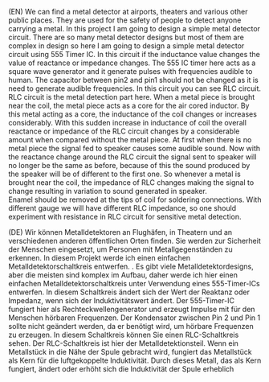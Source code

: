 (EN) We can find a metal detector at airports, theaters and various other public places. They are used for the safety of people to detect anyone carrying a metal.  In this project I am  going to design a simple metal detector circuit. There are so many metal detector designs but most of them are complex in design so here I am going to design a simple metal detector circuit using 555 Timer IC. In this circuit if the inductance value changes the value of reactance or impedance changes. The 555 IC timer here acts as a square wave generator and it generate pulses with frequencies audible to human. The capacitor between pin2 and pin1 should not be changed as it is need to generate audible frequencies. In this circuit you can see RLC circuit. RLC circuit is the metal detection part here. When a metal piece is brought near the coil, the metal piece acts as a core for the air cored inductor. By this metal acting as a core, the inductance of the coil changes or increases considerably. With this sudden increase in inductance of coil the overall reactance or impedance of the RLC circuit changes by a considerable amount when compared without the metal piece. At first when there is no metal piece the signal fed to speaker causes some audible sound. Now with the reactance change around the RLC circuit the signal sent to speaker will no longer be the same as before, because of this the sound produced by the speaker will be of different to the first one.  So whenever a metal is brought near the coil, the impedance of RLC changes making the signal to change resulting in variation to sound generated in speaker.  
Enamel should be removed at the tips of coil for soldering connections.
With different gauge we will have different RLC impedance, so one should experiment with resistance in RLC circuit for sensitive metal detection.

(DE) Wir können Metalldetektoren an Flughäfen, in Theatern und an verschiedenen anderen öffentlichen Orten finden. Sie werden zur Sicherheit der Menschen eingesetzt, um Personen mit Metallgegenständen zu erkennen. In diesem Projekt werde ich einen einfachen Metalldetektorschaltkreis entwerfen. . Es gibt viele Metalldetektordesigns, aber die meisten sind komplex im Aufbau, daher werde ich hier einen einfachen Metalldetektorschaltkreis unter Verwendung eines 555-Timer-ICs entwerfen. In diesem Schaltkreis ändert sich der Wert der Reaktanz oder Impedanz, wenn sich der Induktivitätswert ändert.  Der 555-Timer-IC fungiert hier als Rechteckwellengenerator und erzeugt Impulse mit für den Menschen hörbaren Frequenzen. Der Kondensator zwischen Pin 2 und Pin 1 sollte nicht geändert werden, da er benötigt wird, um hörbare Frequenzen zu erzeugen.  In diesem Schaltkreis können Sie einen RLC-Schaltkreis sehen. Der RLC-Schaltkreis ist hier der Metalldetektionsteil. Wenn ein Metallstück in die Nähe der Spule gebracht wird, fungiert das Metallstück als Kern für die luftgekoppelte Induktivität. Durch dieses Metall, das als Kern fungiert, ändert oder erhöht sich die Induktivität der Spule erheblich

